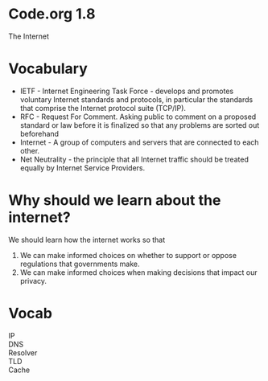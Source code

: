 # Code.org 1.8	

The Internet

# Vocabulary

* IETF - Internet Engineering Task Force - develops and promotes voluntary Internet standards and protocols, in particular the standards that comprise the Internet protocol suite (TCP/IP).
* RFC - Request For Comment.  Asking public to comment on a proposed standard or law before it is finalized so that any problems are sorted out beforehand
* Internet - A group of computers and servers that are connected to each other.
* Net Neutrality - the principle that all Internet traffic should be treated equally by Internet Service Providers.

# Why should we learn about the internet?	

We should learn how the internet works so that

1. We can make informed choices on whether to support or oppose regulations that governments make.
2. We can make informed choices when making decisions that impact our privacy. 

# Vocab

IP\
DNS\
Resolver\
TLD\
Cache
